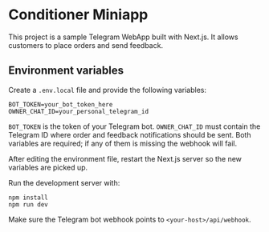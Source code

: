 # Conditioner Miniapp

This project is a sample Telegram WebApp built with Next.js. It allows customers to place orders and send feedback.

## Environment variables

Create a `.env.local` file and provide the following variables:

```
BOT_TOKEN=your_bot_token_here
OWNER_CHAT_ID=your_personal_telegram_id
```

`BOT_TOKEN` is the token of your Telegram bot. `OWNER_CHAT_ID` must contain the Telegram ID where order and feedback notifications should be sent. Both variables are required; if any of them is missing the webhook will fail.

After editing the environment file, restart the Next.js server so the new variables are picked up.

Run the development server with:

```
npm install
npm run dev
```

Make sure the Telegram bot webhook points to `<your-host>/api/webhook`.
